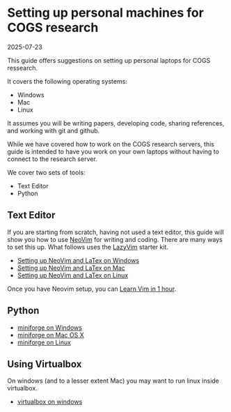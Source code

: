 # Setting up personal machines for COGS research

2025-07-23

This guide offers suggestions on setting up personal laptops for COGS
ressearch.


It covers the following operating systems:

- Windows
- Mac
- Linux


It assumes you will be writing papers, developing code, sharing
references, and working with git and github.


While we have covered how to work on the COGS research servers, this
guide is intended to have you work on your own laptops without having to
connect to the research server.


We cover two sets of tools:

- Text Editor
- Python 
  
  
  
## Text Editor

If you are starting from scratch, having not used a text editor, this
guide will show you how to use [NeoVim](https://neovim.io/) for writing and coding.
There are many ways to set this up. What follows uses the
[LazyVim](https://www.lazyvim.org/) starter kit.


- [Setting up NeoVim and LaTex on Windows](Windows_Neovim_LazyVim_Python_Vimtex_Guide.pdf)
- [Setting up NeoVim and LaTex on Mac](macOS_Neovim_LazyVim_Python_Vimtex_Guide.pdf)
- [Setting up NeoVim and LaTex on Linux](Ubuntu_Neovim_LazyVim_Python_Vimtex_Guide.pdf)


Once you have Neovim setup, you can [Learn Vim in 1 hour](Learn_Vim_1_Hour_Handout.pdf).


## Python

- [miniforge on Windows](Windows_Miniforge_Conda_Environments_Guide.pdf)
- [miniforge on Mac OS X](macOS_Miniforge_Conda_Environments_Guide.pdf)
- [miniforge on Linux](Ubuntu_Miniforge_Conda_Environments_Guide.pdf)



## Using Virtualbox

On windows (and to a lesser extent Mac) you may want to run linux inside
virtualbox.

- [virtualbox on windows](Ubuntu_VirtualBox_Setup_Guide.pdf)

